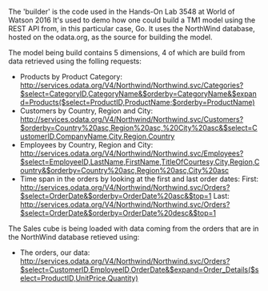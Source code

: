 The 'builder' is the code used in the Hands-On Lab 3548 at World of Watson 2016
It's used to demo how one could build a TM1 model using the REST API from, in this particular case, Go.
It uses the NorthWind database, hosted on the odata.org, as the source for building the model.

The model being build contains 5 dimensions, 4 of which are build from data retrieved using the folling requests:
 - Products by Product Category: http://services.odata.org/V4/Northwind/Northwind.svc/Categories?$select=CategoryID,CategoryName&$orderby=CategoryName&$expand=Products($select=ProductID,ProductName;$orderby=ProductName)
 - Customers by Country, Region and City: http://services.odata.org/V4/Northwind/Northwind.svc/Customers?$orderby=Country%20asc,Region%20asc,%20City%20asc&$select=CustomerID,CompanyName,City,Region,Country
 - Employees by Country, Region and City: http://services.odata.org/V4/Northwind/Northwind.svc/Employees?$select=EmployeeID,LastName,FirstName,TitleOfCourtesy,City,Region,Country&$orderby=Country%20asc,Region%20asc,City%20asc 
 - Time span in the orders by looking at the first and last order dates:
   First: http://services.odata.org/V4/Northwind/Northwind.svc/Orders?$select=OrderDate&$orderby=OrderDate%20asc&$top=1
   Last: http://services.odata.org/V4/Northwind/Northwind.svc/Orders?$select=OrderDate&$orderby=OrderDate%20desc&$top=1

The Sales cube is being loaded with data coming from the orders that are in the NorthWind database retieved using: 
 - The orders, our data: http://services.odata.org/V4/Northwind/Northwind.svc/Orders?$select=CustomerID,EmployeeID,OrderDate&$expand=Order_Details($select=ProductID,UnitPrice,Quantity)
